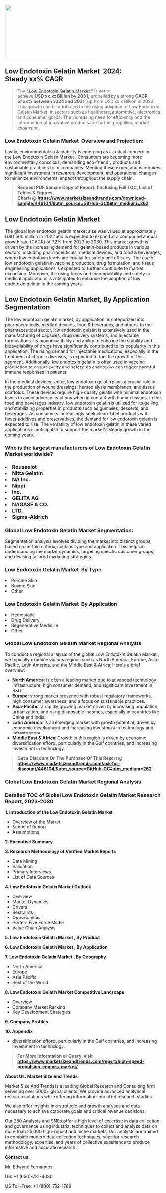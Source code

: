 <p><img class="alignnone size-medium wp-image-20088" src="https://ffe5etoiles.com/wp-content/uploads/2024/12/MST1-300x171.png" alt="" width="300" height="171" /></p><h2 id="ember46" class="ember-view reader-text-block__heading-2">Low Endotoxin Gelatin Market &nbsp;2024: Steady&nbsp;xx% CAGR</h2><blockquote id="ember47" class="ember-view reader-text-block__blockquote">The&nbsp;<a class="app-aware-link " href="https://www.marketsizeandtrends.com/download-sample/446104/&utm_source=GitHub-GC&utm_medium=262" target="_blank" data-test-app-aware-link="">"Low Endotoxin Gelatin Market "</a>&nbsp;is set to achieve&nbsp;<strong>USD&nbsp;xx.xx&nbsp;Billion by 2031,</strong>&nbsp;propelled by a strong&nbsp;<strong>CAGR of&nbsp;xx% between 2024 and 2031,</strong>&nbsp;up from USD xx.x Billion in 2023. This growth can be attributed to the rising adoption of&nbsp;Low Endotoxin Gelatin Market &nbsp;in sectors such as healthcare, automotive, electronics, and consumer goods. The increasing need for efficiency and the introduction of innovative products are further propelling market expansion.</blockquote><h3 id="ember48" class="ember-view reader-text-block__heading-3">Low Endotoxin Gelatin Market &nbsp;Overview and Projection:</h3><p id="ember49" class="ember-view reader-text-block__paragraph">Lastly, environmental sustainability is emerging as a critical concern in the&nbsp;Low Endotoxin Gelatin Market . Consumers are becoming more environmentally conscious, demanding eco-friendly products and sustainable practices from companies. Meeting these expectations requires significant investment in research, development, and operational changes to minimize environmental impact throughout the supply chain.</p><blockquote id="ember50" class="ember-view reader-text-block__blockquote"><strong>Request PDF Sample Copy of Report: (Including Full TOC, List of Tables &amp; Figures, Chart)&nbsp;@&nbsp;<strong><a href="https://www.marketsizeandtrends.com/download-sample/446104/&utm_source=GitHub-GC&utm_medium=262" target="_blank">https://www.marketsizeandtrends.com/download-sample/446104/&utm_source=GitHub-GC&utm_medium=262</a></strong></strong></blockquote><h3 class=""> <h2>Low Endotoxin Gelatin Market</h2><p>The global low endotoxin gelatin market size was valued at approximately USD 500 million in 2022 and is expected to expand at a compound annual growth rate (CAGR) of 7.2% from 2023 to 2030. This market growth is driven by the increasing demand for gelatin-based products in various sectors, including pharmaceuticals, medical devices, and food & beverages, where low endotoxin levels are crucial for safety and efficacy. The use of low endotoxin gelatin in vaccine production, drug formulation, and tissue engineering applications is expected to further contribute to market expansion. Moreover, the rising focus on biocompatibility and safety in medical applications is anticipated to enhance the adoption of low endotoxin gelatin in the coming years.</p><h2>Low Endotoxin Gelatin Market, By Application Segmentation</h2><p>The low endotoxin gelatin market, by application, is categorized into pharmaceuticals, medical devices, food & beverages, and others. In the pharmaceutical sector, low endotoxin gelatin is extensively used in the manufacturing of capsules, drug delivery systems, and injectable formulations. Its biocompatibility and ability to enhance the stability and bioavailability of drugs have significantly contributed to its popularity in this application. The rising demand for injectable medications, especially in the treatment of chronic diseases, is expected to fuel the growth of this segment. Additionally, low endotoxin gelatin is often used in vaccine production to ensure purity and safety, as endotoxins can trigger harmful immune responses in patients.</p><p>In the medical devices sector, low endotoxin gelatin plays a crucial role in the production of wound dressings, hemodialysis membranes, and tissue scaffolds. These devices require high-quality gelatin with minimal endotoxin levels to avoid adverse reactions when in contact with human tissues. In the food and beverages industry, low endotoxin gelatin is utilized for its gelling and stabilizing properties in products such as gummies, desserts, and beverages. As consumers increasingly seek clean-label products with fewer additives and preservatives, the demand for low endotoxin gelatin is expected to rise. The versatility of low endotoxin gelatin in these varied applications is anticipated to support the market's steady growth in the coming years.</p></h3><h3 id="" class="">Who is the largest manufacturers of&nbsp;Low Endotoxin Gelatin Market worldwide?</h3><h3 class=""></Li><Li>Rousselot</Li><Li> Nitta Gelatin</Li><Li> NA Inc.</Li><Li> Nippi</Li><Li> Inc.</Li><Li> GELITA AG</Li><Li> NAGASE & CO.</Li><Li> LTD.</Li><Li> Sigma-Aldrich</h3><h3 id="ember53" class="ember-view reader-text-block__heading-3">Global&nbsp;Low Endotoxin Gelatin Market Segmentation:</h3><p id="ember54" class="ember-view reader-text-block__paragraph">Segmentation analysis involves dividing the market into distinct groups based on certain criteria, such as type and application. This helps in understanding the market dynamics, targeting specific customer groups, and devising tailored marketing strategies.</p><h3 id="" class="">Low Endotoxin Gelatin Market &nbsp;By Type</h3><p></Li><Li>Porcine Skin</Li><Li> Bovine Skin</Li><Li> Other</p><h3 id="" class="">Low Endotoxin Gelatin Market &nbsp;By Application</h3><p class=""></Li><Li>Hemostatic</Li><Li> Drug Delivery</Li><Li> Regenerative Medicine</Li><Li> Other</p><h3 id="ember62" class="ember-view reader-text-block__heading-3">Global Low Endotoxin Gelatin Market Regional Analysis</h3><p id="ember63" class="ember-view reader-text-block__paragraph">To conduct a regional analysis of the global Low Endotoxin Gelatin Market , we typically examine various regions such as North America, Europe, Asia-Pacific, Latin America, and the Middle East &amp; Africa. Here's a brief overview:</p><ul><li><strong>North America</strong>: is often a leading market due to advanced technology infrastructure, high consumer demand, and significant investment in R&amp;D.</li><li><strong>Europe</strong>: strong market presence with robust regulatory frameworks, high consumer awareness, and a focus on sustainable practices.</li><li><strong>Asia-Pacific</strong>: a rapidly growing market driven by increasing population, urbanization, and rising disposable incomes, especially in countries like China and India.</li><li><strong>Latin America</strong>: is an emerging market with growth potential, driven by economic development and increasing investment in technology and infrastructure.</li><li><strong>Middle East &amp; Africa</strong>: Growth in this region is driven by economic diversification efforts, particularly in the Gulf countries, and increasing investment in technology.</li></ul><blockquote id="ember61" class="ember-view reader-text-block__blockquote"><strong>Get a Discount On The Purchase Of This Report @ <strong><a href="https://html-cleaner.com/" target="">https://www.marketsizeandtrends.com/ask-for-discount/446104/&utm_source=GitHub-GC&utm_medium=262</a></strong></strong></blockquote><h3 id="ember62" class="ember-view reader-text-block__heading-3">Global Low Endotoxin Gelatin Market Regional Analysis</h3><h3 id="" class="">Detailed TOC of Global Low Endotoxin Gelatin Market Research Report, 2023-2030</h3><p id="" class=""><strong>1. Introduction of the Low Endotoxin Gelatin Market </strong></p><ul><li>Overview of the Market</li><li>Scope of Report</li><li>Assumptions</li></ul><p id="" class=""><strong>2. Executive Summary</strong></p><p id="" class=""><strong>3. Research Methodology of Verified Market Reports</strong></p><ul><li>Data Mining</li><li>Validation</li><li>Primary Interviews</li><li>List of Data Sources</li></ul><p id="" class=""><strong>4. Low Endotoxin Gelatin Market Outlook</strong></p><ul><li>Overview</li><li>Market Dynamics</li><li>Drivers</li><li>Restraints</li><li>Opportunities</li><li>Porters Five Force Model</li><li>Value Chain Analysis</li></ul><p id="" class=""><strong>5. Low Endotoxin Gelatin Market , By Product</strong></p><p id="" class=""><strong>6. Low Endotoxin Gelatin Market , By Application</strong></p><p id="" class=""><strong>7. Low Endotoxin Gelatin Market , By Geography</strong></p><ul><li>North America</li><li>Europe</li><li>Asia Pacific</li><li>Rest of the World</li></ul><p id="" class=""><strong>8. Low Endotoxin Gelatin Market Competitive Landscape</strong></p><ul><li>Overview</li><li>Company Market Ranking</li><li>Key Development Strategies</li></ul><p id="" class=""><strong>9. Company Profiles</strong></p><p id="" class=""><strong>10. Appendix</strong></p><ul><li>diversification efforts, particularly in the Gulf countries, and increasing investment in technology.</li></ul><blockquote id="ember65" class="ember-view reader-text-block__blockquote"><strong>For More Information or Query, visit <strong><strong><a href="https://html-cleaner.com/" target="">https://www.marketsizeandtrends.com/report/high-speed-propulsion-engines-market/</a></strong></strong></strong></blockquote><p id="" class=""><strong>About Us: Market Size And Trends</strong></p><p id="" class="">Market Size And Trends is a leading Global Research and Consulting firm servicing over 5000+ global clients. We provide advanced analytical research solutions while offering information-enriched research studies.</p><p id="" class="">We also offer insights into strategic and growth analyses and data necessary to achieve corporate goals and critical revenue decisions.</p><p id="" class="">Our 250 Analysts and SMEs offer a high level of expertise in data collection and governance using industrial techniques to collect and analyze data on more than 25,000 high-impact and niche markets. Our analysts are trained to combine modern data collection techniques, superior research methodology, expertise, and years of collective experience to produce informative and accurate research.</p><p id="" class=""><strong>Contact us:</strong></p><p id="" class="">Mr. Edwyne Fernandes</p><p id="" class="">US: +1 (650)-781-4080</p><p id="" class="">US Toll-Free: +1 (800)-782-1768</p>
